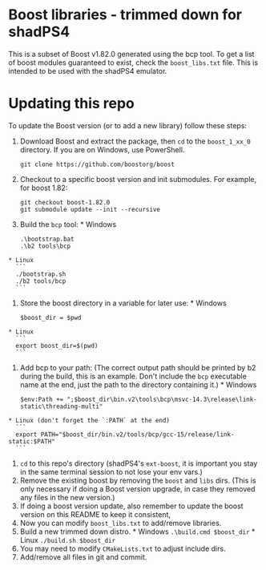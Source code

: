 Boost libraries - trimmed down for shadPS4
========================================

This is a subset of Boost v1.82.0 generated using the bcp tool. To get a list of boost modules guaranteed to exist, check the `boost_libs.txt` file. This is intended to be used with the shadPS4 emulator.

Updating this repo
==================

To update the Boost version (or to add a new library) follow these steps:

  1. Download Boost and extract the package, then `cd` to the `boost_1_xx_0` directory. If you are on Windows, use PowerShell.
      ```
      git clone https://github.com/boostorg/boost
      ```
  1. Checkout to a specific boost version and init submodules. For example, for boost 1.82:
      ```
      git checkout boost-1.82.0
      git submodule update --init --recursive
      ```
  1. Build the `bcp` tool:
    * Windows
      ```
      .\bootstrap.bat
      .\b2 tools\bcp
      ```
    * Linux
      ```
      ./bootstrap.sh
      ./b2 tools/bcp
      ```
  1. Store the boost directory in a variable for later use:
    * Windows
      ```
      $boost_dir = $pwd
      ```
    * Linux
      ```
      export boost_dir=$(pwd)
      ```
  1. Add bcp to your path: (The correct output path should be printed by b2 during the build, this is an example. Don't include the `bcp` executable name at the end, just the path to the directory containing it.)
    * Windows
      ```
      $env:Path += ";$boost_dir\bin.v2\tools\bcp\msvc-14.3\release\link-static\threading-multi"
      ```
    * Linux (don't forget the `:PATH` at the end)
      ```
      export PATH="$boost_dir/bin.v2/tools/bcp/gcc-15/release/link-static:$PATH"
      ```
  1. `cd` to this repo's directory (shadPS4's `ext-boost`, it is important you stay in the same terminal session to not lose your env vars.)
  1. Remove the existing boost by removing the `boost` and `libs` dirs. (This is only necessary if doing a Boost version upgrade, in case they removed any files in the new version.)
  1. If doing a boost version update, also remember to update the boost version on this README to keep it consistent,
  1. Now you can modify `boost_libs.txt` to add/remove libraries.
  1. Build a new trimmed down distro.
    * Windows
    ```
    .\build.cmd $boost_dir
    ```
    * Linux
    ```
    ./build.sh $boost_dir
    ```
  1. You may need to modify `CMakeLists.txt` to adjust include dirs.
  1. Add/remove all files in git and commit.
